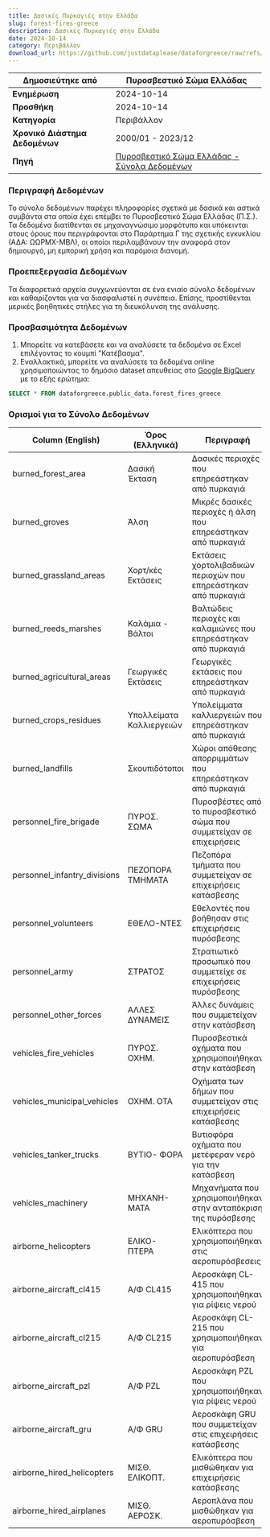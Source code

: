 ```yaml
---
title: Δασικές Πυρκαγιές στην Ελλάδα
slug: forest-fires-greece
description: Δασικές Πυρκαγιές στην Ελλάδα
date: 2024-10-14
category: Περιβάλλον
download_url: https://github.com/justdataplease/dataforgreece/raw/refs/heads/main/data/fires-greece/forest-fires-combined-greece_2023.csv?download=
---
```


| **Δημοσιεύτηκε από**  | Πυροσβεστικό Σώμα Ελλάδας                             |
|-----------------------|------------------------------------------------------|
| **Ενημέρωση**          | 2024-10-14                                                 |
| **Προσθήκη**           | 2024-10-14                                           |
| **Κατηγορία**          | Περιβάλλον        |
| **Χρονικό Διάστημα Δεδομένων** | 2000/01 - 2023/12                            |
| **Πηγή**                | [Πυροσβεστικό Σώμα Ελλάδας - Σύνολα Δεδομένων](https://www.fireservice.gr/el_GR/synola-dedomenon) |

### Περιγραφή Δεδομένων
Το σύνολο δεδομένων παρέχει πληροφορίες σχετικά με δασικά και αστικά συμβάντα στα οποία έχει επέμβει το Πυροσβεστικό Σώμα Ελλάδας (Π.Σ.). Τα δεδομένα διατίθενται σε μηχαναγνώσιμο μορφότυπο και υπόκεινται στους όρους που περιγράφονται στο Παράρτημα Γ της σχετικής εγκυκλίου (ΑΔΑ: ΩΩΡΜΧ-ΜΒΛ), οι οποίοι περιλαμβάνουν την αναφορά στον δημιουργό, μη εμπορική χρήση και παρόμοια διανομή.

### Προεπεξεργασία Δεδομένων
Τα διαφορετικά αρχεία συγχωνεύονται σε ένα ενιαίο σύνολο δεδομένων και καθαρίζονται για να διασφαλιστεί η συνέπεια. Επίσης, προστίθενται μερικές βοηθητικές στήλες για τη διευκόλυνση της ανάλυσης.

### Προσβασιμότητα Δεδομένων 
1. Μπορείτε να κατεβάσετε και να αναλύσετε τα δεδομένα σε Excel επιλέγοντας το κουμπί "Κατέβασμα".
2. Εναλλακτικά, μπορείτε να αναλύσετε τα δεδομένα online χρησιμοποιώντας το δημόσιο dataset απευθείας στο [Google BigQuery](https://console.cloud.google.com/bigquery) με το εξής ερώτημα:
```sql
SELECT * FROM dataforgreece.public_data.forest_fires_greece
```

### Ορισμοί για το Σύνολο Δεδομένων

| **Column (English)**               | **Όρος (Ελληνικά)**                | **Περιγραφή**                                                              |
|------------------------------------|------------------------------------|----------------------------------------------------------------------------|
| burned_forest_area                 | Δασική Έκταση                      | Δασικές περιοχές που επηρεάστηκαν από πυρκαγιά                              |
| burned_groves                      | Άλση                               | Μικρές δασικές περιοχές ή άλση που επηρεάστηκαν από πυρκαγιά                |
| burned_grassland_areas             | Χορτ/κές Εκτάσεις                  | Εκτάσεις χορτολιβαδικών περιοχών που επηρεάστηκαν από πυρκαγιά              |
| burned_reeds_marshes               | Καλάμια - Βάλτοι                   | Βαλτώδεις περιοχές και καλαμιώνες που επηρεάστηκαν από πυρκαγιά             |
| burned_agricultural_areas          | Γεωργικές Εκτάσεις                 | Γεωργικές εκτάσεις που επηρεάστηκαν από πυρκαγιά                            |
| burned_crops_residues              | Υπολλείματα Καλλιεργειών           | Υπολείμματα καλλιεργειών που επηρεάστηκαν από πυρκαγιά                      |
| burned_landfills                   | Σκουπιδότοποι                      | Χώροι απόθεσης απορριμμάτων που επηρεάστηκαν από πυρκαγιά                   |
| personnel_fire_brigade             | ΠΥΡΟΣ. ΣΩΜΑ                       | Πυροσβέστες από το πυροσβεστικό σώμα που συμμετείχαν σε επιχειρήσεις        |
| personnel_infantry_divisions       | ΠΕΖΟΠΟΡΑ ΤΜΗΜΑΤΑ                   | Πεζοπόρα τμήματα που συμμετείχαν σε επιχειρήσεις κατάσβεσης                 |
| personnel_volunteers               | ΕΘΕΛΟ-ΝΤΕΣ                         | Εθελοντές που βοήθησαν στις επιχειρήσεις πυρόσβεσης                         |
| personnel_army                     | ΣΤΡΑΤΟΣ                            | Στρατιωτικό προσωπικό που συμμετείχε σε επιχειρήσεις πυρόσβεσης             |
| personnel_other_forces             | ΑΛΛΕΣ ΔΥΝΑΜΕΙΣ                    | Άλλες δυνάμεις που συμμετείχαν στην κατάσβεση                               |
| vehicles_fire_vehicles             | ΠΥΡΟΣ. ΟΧΗΜ.                      | Πυροσβεστικά οχήματα που χρησιμοποιήθηκαν στην κατάσβεση                    |
| vehicles_municipal_vehicles        | ΟΧΗΜ. ΟΤΑ                         | Οχήματα των δήμων που συμμετείχαν στις επιχειρήσεις κατάσβεσης              |
| vehicles_tanker_trucks             | ΒΥΤΙΟ- ΦΟΡΑ                        | Βυτιοφόρα οχήματα που μετέφεραν νερό για την κατάσβεση                      |
| vehicles_machinery                 | ΜΗΧΑΝΗ-ΜΑΤΑ                       | Μηχανήματα που χρησιμοποιήθηκαν στην ανταπόκριση της πυρόσβεσης             |
| airborne_helicopters               | ΕΛΙΚΟ- ΠΤΕΡΑ                      | Ελικόπτερα που χρησιμοποιήθηκαν στις αεροπυρόσβεσεις                        |
| airborne_aircraft_cl415            | Α/Φ CL415                          | Αεροσκάφη CL-415 που χρησιμοποιήθηκαν για ρίψεις νερού                      |
| airborne_aircraft_cl215            | Α/Φ CL215                          | Αεροσκάφη CL-215 που χρησιμοποιήθηκαν για αεροπυρόσβεση                     |
| airborne_aircraft_pzl              | Α/Φ PZL                            | Αεροσκάφη PZL που χρησιμοποιήθηκαν για ρίψεις νερού                         |
| airborne_aircraft_gru              | Α/Φ GRU                            | Αεροσκάφη GRU που συμμετείχαν στις επιχειρήσεις κατάσβεσης                  |
| airborne_hired_helicopters         | ΜΙΣΘ. ΕΛΙΚΟΠΤ.                    | Ελικόπτερα που μισθώθηκαν για επιχειρήσεις κατάσβεσης                       |
| airborne_hired_airplanes           | ΜΙΣΘ. ΑΕΡΟΣΚ.                     | Αεροπλάνα που μισθώθηκαν για αεροπυρόσβεση                                  |
